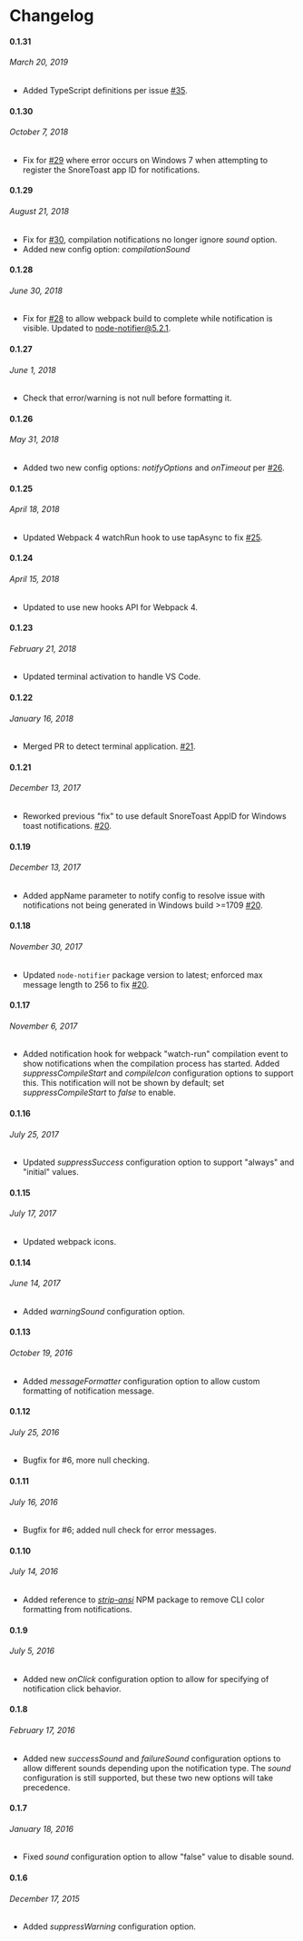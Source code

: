# Changelog

#### 0.1.31
###### _March 20, 2019_

- Added TypeScript definitions per issue [#35](/../../issues/35).

#### 0.1.30
###### _October 7, 2018_

- Fix for [#29](/../../issues/29) where error occurs on Windows 7 when attempting to register the SnoreToast app ID for notifications.

#### 0.1.29
###### _August 21, 2018_

- Fix for [#30](/../../issues/30), compilation notifications no longer ignore *sound* option.
- Added new config option: *compilationSound*

#### 0.1.28
###### _June 30, 2018_

- Fix for [#28](/../../issues/28) to allow webpack build to complete while notification is visible. Updated to node-notifier@5.2.1.

#### 0.1.27
###### _June 1, 2018_

- Check that error/warning is not null before formatting it.

#### 0.1.26
###### _May 31, 2018_

- Added two new config options: *notifyOptions* and *onTimeout* per [#26](/../../issues/26).

#### 0.1.25
###### _April 18, 2018_

- Updated Webpack 4 watchRun hook to use tapAsync to fix [#25](/../../issues/25).

#### 0.1.24
###### _April 15, 2018_

- Updated to use new hooks API for Webpack 4.

#### 0.1.23
###### _February 21, 2018_

- Updated terminal activation to handle VS Code.

#### 0.1.22
###### _January 16, 2018_

- Merged PR to detect terminal application. [#21](/../../issues/21).

#### 0.1.21
###### _December 13, 2017_

- Reworked previous "fix" to use default SnoreToast AppID for Windows toast notifications. [#20](/../../issues/20).

#### 0.1.19
###### _December 13, 2017_

- Added appName parameter to notify config to resolve issue with notifications not being generated in Windows build >=1709 [#20](/../../issues/20).

#### 0.1.18
###### _November 30, 2017_

- Updated `node-notifier` package version to latest; enforced max message length to 256 to fix [#20](/../../issues/20).

#### 0.1.17
###### _November 6, 2017_

- Added notification hook for webpack "watch-run" compilation event to show notifications when the compilation process has started.
Added *suppressCompileStart* and *compileIcon* configuration options to support this. This notification will not be shown by default;
set *suppressCompileStart* to *false* to enable.

#### 0.1.16
###### _July 25, 2017_

- Updated *suppressSuccess* configuration option to support "always" and "initial" values.

#### 0.1.15
###### _July 17, 2017_

- Updated webpack icons.

#### 0.1.14
###### _June 14, 2017_

- Added *warningSound* configuration option.

#### 0.1.13
###### _October 19, 2016_

- Added *messageFormatter* configuration option to allow custom formatting of notification message.


#### 0.1.12
###### _July 25, 2016_

- Bugfix for #6, more null checking.


#### 0.1.11
###### _July 16, 2016_

- Bugfix for #6; added null check for error messages.

#### 0.1.10
###### _July 14, 2016_

- Added reference to *[strip-ansi](https://www.npmjs.com/package/strip-ansi)* NPM package to remove CLI color formatting from notifications.

#### 0.1.9
###### _July 5, 2016_

- Added new *onClick* configuration option to allow for specifying of notification click behavior.

#### 0.1.8
###### _February 17, 2016_

- Added new *successSound* and *failureSound* configuration options to allow different sounds depending upon the notification type. The *sound* configuration is still supported, but these two new options will take precedence.

#### 0.1.7
###### _January 18, 2016_

- Fixed *sound* configuration option to allow "false" value to disable sound.

#### 0.1.6
###### _December 17, 2015_

- Added *suppressWarning* configuration option.
